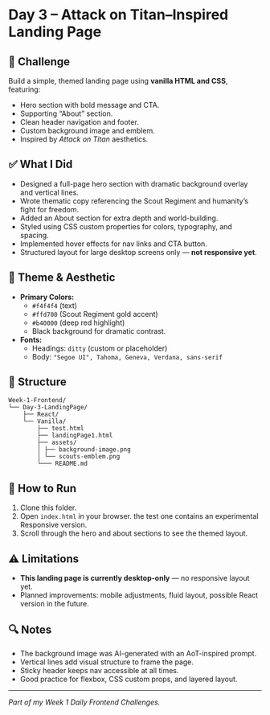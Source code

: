 # Day 3 – Attack on Titan–Inspired Landing Page

## 📌 Challenge
Build a simple, themed landing page using **vanilla HTML and CSS**, featuring:
- Hero section with bold message and CTA.
- Supporting “About” section.
- Clean header navigation and footer.
- Custom background image and emblem.
- Inspired by *Attack on Titan* aesthetics.

## ✅ What I Did
- Designed a full-page hero section with dramatic background overlay and vertical lines.
- Wrote thematic copy referencing the Scout Regiment and humanity’s fight for freedom.
- Added an About section for extra depth and world-building.
- Styled using CSS custom properties for colors, typography, and spacing.
- Implemented hover effects for nav links and CTA button.
- Structured layout for large desktop screens only — **not responsive yet**.

## 🎨 Theme & Aesthetic
- **Primary Colors:**
  - `#f4f4f4` (text)
  - `#ffd700` (Scout Regiment gold accent)
  - `#b40000` (deep red highlight)
  - Black background for dramatic contrast.
- **Fonts:**
  - Headings: `ditty` (custom or placeholder)
  - Body: `"Segoe UI", Tahoma, Geneva, Verdana, sans-serif`

## 📂 Structure
```
Week-1-Frontend/
└── Day-3-LandingPage/
    ├── React/
    └── Vanilla/
        ├── test.html
        ├── landingPage1.html
        ├── assets/
        │ ├── background-image.png
        │ └── scouts-emblem.png
        └─── README.md
```

## 🚀 How to Run
1. Clone this folder.
2. Open `index.html` in your browser. the test one contains an experimental Responsive version.
3. Scroll through the hero and about sections to see the themed layout.

## ⚠️ Limitations
- **This landing page is currently desktop-only** — no responsive layout yet.
- Planned improvements: mobile adjustments, fluid layout, possible React version in the future.

## 🔍 Notes
- The background image was AI-generated with an AoT-inspired prompt.
- Vertical lines add visual structure to frame the page.
- Sticky header keeps nav accessible at all times.
- Good practice for flexbox, CSS custom props, and layered layout.

---

*Part of my Week 1 Daily Frontend Challenges.*
